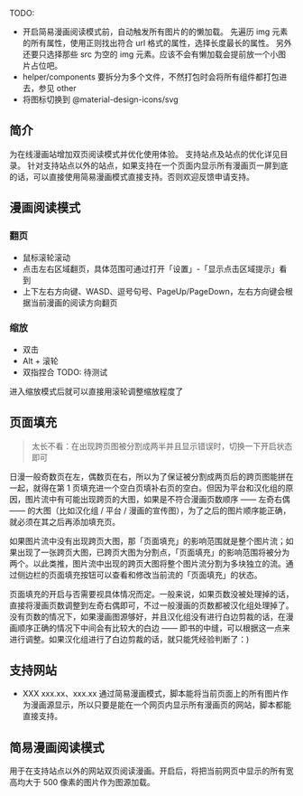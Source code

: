 <!-- 先放些平时偶尔想好的介绍片段 -->

TODO:
- 开启简易漫画阅读模式前，自动触发所有图片的的懒加载。
  先遍历 img 元素的所有属性，使用正则找出符合 url 格式的属性，选择长度最长的属性。
  另外还要只选择那些 src 为空的 img 元素。应该不会有懒加载会提前放一个小图片占位吧。
- helper/components 要拆分为多个文件，不然打包时会将所有组件都打包进去，参见 other
- 将图标切换到 @material-design-icons/svg

## 简介

为在线漫画站增加双页阅读模式并优化使用体验。
支持站点及站点的优化详见目录。
针对支持站点以外的站点，如果支持在一个页面内显示所有漫画页一屏到底的话，可以直接使用简易漫画模式直接支持。否则欢迎反馈申请支持。

<!-- 此处应有 gif 动图 -->

## 漫画阅读模式

### 翻页

- 鼠标滚轮滚动
- 点击左右区域翻页，具体范围可通过打开「设置」-「显示点击区域提示」看到
- 上下左右方向键、WASD、逗号句号、PageUp/PageDown，左右方向键会根据当前漫画的阅读方向翻页

### 缩放

- 双击
- Alt + 滚轮
- 双指捏合 TODO: 待测试

进入缩放模式后就可以直接用滚轮调整缩放程度了


## 页面填充

> 太长不看：在出现跨页图被分割成两半并且显示错误时，切换一下开启状态即可

日漫一般奇数页在左，偶数页在右，所以为了保证被分割成两页后的跨页图能拼在一起，就得在第 1 页填充进一个空白页填补右页的空白。但因为平台和汉化组的原因，图片流中有可能出现跨页的大图，如果是不符合漫画页数顺序 —— 左奇右偶 —— 的大图（比如汉化组 / 平台 / 漫画的宣传图），为了之后的图片顺序能正确，就必须在其之后再添加填充页。

如果图片流中没有出现跨页大图，那「页面填充」的影响范围就是整个图片流；如果出现了一张跨页大图，已跨页大图为分割点，「页面填充」的影响范围将被分为两个。以此类推，图片流中出现的跨页大图将整个图片流分割为多块独立的流。通过侧边栏的页面填充按钮可以查看和修改当前流的「页面填充」的状态。

页面填充的开启与否需要视具体情况而定。一般来说，如果页数没被处理掉的话，直接将漫画页数调整到左奇右偶即可，不过一般漫画的页数都被汉化组处理掉了。没有页数的情况下，如果漫画图源够好，并且汉化组没有进行白边剪裁的话，在漫画顺序正确的情况下中间会有比较大的白边 —— 即书的中缝，可以根据这一点来进行调整。如果汉化组进行了白边剪裁的话，就只能凭经验判断了：)

<!-- 在一句话简介后放个支持网站 -->
## 支持网站
- XXX xxx.xx、xxx.xx
通过简易漫画模式，脚本能将当前页面上的所有图片作为漫画源显示，所以只要是能在一个网页内显示所有漫画页的网站，脚本都能直接支持。

## 简易漫画阅读模式

用于在支持站点以外的网站双页阅读漫画。开启后，将把当前网页中显示的所有宽高均大于 500 像素的图片作为图源加载。
